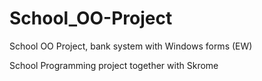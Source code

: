 # School_OO-Project
School OO Project, bank system with Windows forms (EW)

School Programming project together with Skrome

